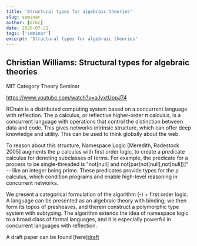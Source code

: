 ```yaml
---
title: 'Structural types for algebraic theories'
slug: seminar
author: [dckc]
date: 2020-07-21
tags: ['seminar']
excerpt: 'Structural types for algebraic theories'
---
```


## Christian Williams: Structural types for algebraic theories

MIT Category Theory Seminar

https://www.youtube.com/watch?v=aJyxtUopJ74

RChain is a distributed computing system based on a concurrent language with reflection. The ρ calculus, or reflective higher-order π calculus, is a concurrent language with operations that control the distinction between data and code. This gives networks intrinsic structure, which can offer deep knowledge and utility. This can be used to think globally about the web.

To reason about this structure, Namespace Logic [Meredith, Radestock 2005] augments the ρ calculus with first order logic, to create a predicate calculus for denoting subclasses of terms. For example, the predicate for a process to be single-threaded is "not[null] and not[par(not[null],not[null])]" -- like an integer being prime. These predicates provide types for the ρ calculus, which condition programs and enable high-level reasoning in concurrent networks.

We present a categorical formulation of the algorithm (-) + first order logic. A language can be presented as an algebraic theory with binding; we then form its topos of presheaves, and therein construct a polymorphic type system with subtyping. The algorithm extends the idea of namespace logic to a broad class of formal languages, and it is especially powerful in concurrent languages with reflection.

A draft paper can be found [here][draft](https://github.com/cbw124/stat/blob/master/stat.pdf)
